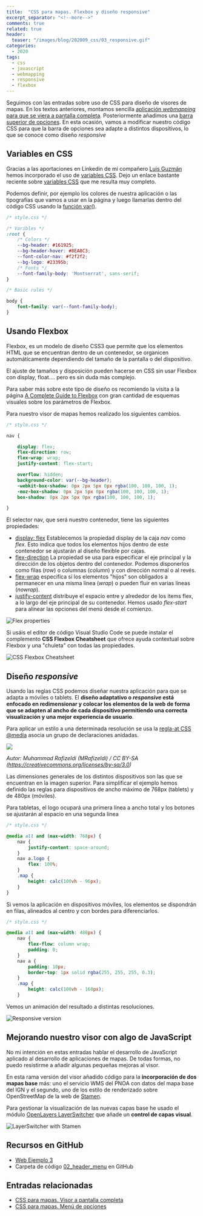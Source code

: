 ```yaml
---
title:  "CSS para mapas. Flexbox y diseño responsive"
excerpt_separator: "<!--more-->"
comments: true
related: true
header:
  teaser: "/images/blog/202009_css/03_responsive.gif" 
categories: 
  - 2020
tags:
  - css
  - javascript
  - webmapping
  - responsive
  - flexbox
---
```

Seguimos con las entradas sobre uso de CSS para diseño de visores de mapas. En los textos anteriores, montamos sencilla [aplicación *webmapping* para que se viera a pantalla completa](http://www.sigdeletras.com/2020/css-para-mapas-visor-a-pantalla-completa/). Posteriormente añadimos una [barra superior de opciones](http://www.sigdeletras.com/2020/css-para-mapas-menu-de-opciones/). En esta ocasión, vamos a modificar nuestro código CSS para que la barra de opciones sea adapte a distintos dispositivos, lo que se conoce como diseño *responsive*

## Variables en CSS

Gracias a las aportaciones en Linkedin de mi compañero [Luis Guzmán ](https://www.linkedin.com/in/luis-guzm%C3%A1n-rubio-a426435b/) hemos incorporado el uso de [variables CSS](https://developer.mozilla.org/es/docs/Web/CSS/Using_CSS_custom_properties). Dejo un enlace bastante reciente sobre [variables CSS](https://ishadeed.com/article/css-vars-101/) que me resulta muy completo.

Podemos definir, por ejemplo los colores de nuestra aplicación o las tipografías que vamos a usar en la página y luego llamarlas dentro del código CSS usando la [función var()](https://developer.mozilla.org/es/docs/Web/CSS/var).

```css
/* style.css */

/* Varibles */
:root {
    /* Colors */
    --bg-header: #161925;
    --bg-header-hover: #8EA8C3;
    --font-color-nav: #f2f2f2;
    --bg-logo: #23395b;
    /* Fonts */
    --font-family-body: 'Montserrat', sans-serif;
}

/* Basic rules */

body {
    font-family: var(--font-family-body);
}


```

## Usando Flexbox

Flexbox, es un modelo de diseño CSS3 que permite que los elementos HTML que se encuentran dentro de un contenedor, se organicen automáticamente dependiendo del tamaño de la pantalla o del dispositivo.

El ajuste de tamaños y disposición pueden hacerse en CSS sin usar Flexbox con display, float.... pero es sin duda más complejo.

Para saber más sobre este tipo de diseño os recomiendo la visita a la página [A Complete Guide to Flexbox](https://css-tricks.com/snippets/css/a-guide-to-flexbox/) con gran cantidad de esquemas visuales sobre los parámetros de Flexbox.


Para nuestro visor de mapas hemos realizado los siguientes cambios.

```css
/* style.css */

nav {

    display: flex;
    flex-direction: row; 
    flex-wrap: wrap;
    justify-content: flex-start;

    overflow: hidden;
    background-color: var(--bg-header);
    -webkit-box-shadow: 0px 2px 5px 0px rgba(100, 100, 100, 1);
    -moz-box-shadow: 0px 2px 5px 0px rgba(100, 100, 100, 1);
    box-shadow: 0px 2px 5px 0px rgba(100, 100, 100, 1);

}
```
El selector nav, que será nuestro contenedor, tiene las siguientes propiedades:

- [display: flex](https://developer.mozilla.org/es/docs/Web/CSS/display) Establecemos la propiedad display de la caja *nav* como *flex*. Esto indica que todos los elementos hijos dentro de este contenedor se ajustarán al diseño flexible por cajas.
- [flex-direction](https://developer.mozilla.org/es/docs/Web/CSS/flex-direction) La propiedad se usa para especificar el eje principal y la dirección de los objetos dentro del contenedor. Podemos disponerlos como filas (*row*) o columnas (*column*) y con dirección normal o al revés.
- [flex-wrap](https://developer.mozilla.org/es/docs/Web/CSS/flex-wrap) especifica si los elementos "hijos" son obligados a permanecer en una misma línea (*wrap*) o pueden fluir en varias líneas (*nowrap*).
- [justify-content](https://developer.mozilla.org/es/docs/Web/CSS/justify-content) distribuye el espacio entre y alrededor de los items flex, a lo largo del eje principal de su contenedor. Hemos usado *flex-start* para alinear las opciones del menú desde el comienzo.

![Flex properties](/images/blog/202009_css/03_flex_properties.gif)


Si usáis el editor de código Visual Studio Code se puede instalar el complemento **CSS Flexbox Cheatsheet** que ofrece ayuda contextual sobre Flexbox y una "chuleta" con todas las propiedades.

![CSS Flexbox Cheatsheet](/images/blog/202009_css/03_flexbox_chearsheet.png)

## Diseño *responsive*

Usando las reglas CSS podemos diseñar nuestra aplicación para que se adapta a móviles o tablets. El **diseño adaptativo o *responsive* está enfocado en  redimensionar y colocar los elementos de la web de forma que se adapten al ancho de cada dispositivo permitiendo una correcta visualización y una mejor experiencia de usuario**.

Para aplicar un estilo a una determinada resolución se usa la [regla-at CSS @media](https://developer.mozilla.org/es/docs/Web/CSS/@media) asocia un grupo de declaraciones anidadas.

![](/images/blog/202009_css/03_screen.png)

*Autor: Muhammad Rafizeldi (MRafizeldi) / CC BY-SA (https://creativecommons.org/licenses/by-sa/3.0)*

Las dimensiones generales de los distintos dispositivos son las que se encuentran en la imagen superior. Para simplificar el ejemplo hemos definido las reglas para dispositivos de ancho máximo de 768px (tablets) y de 480px (móviles).

Para tabletas, el logo ocupará una primera línea a ancho total y los botones se ajustarán al espacio en una segunda línea
```css
/* style.css */

@media all and (max-width: 768px) {
    nav {
        justify-content: space-around;
    }
    nav a.logo {
        flex: 100%;
    }
    .map {
        height: calc(100vh - 96px);
    }
}
```

Si vemos la aplicación en dispositivos móviles, los elementos se dispondrán en filas, alineados al centro y con bordes para diferenciarlos.

```css
/* style.css */

@media all and (max-width: 480px) {
    nav {
        flex-flow: column wrap;
        padding: 0;
    }
    nav a {
        padding: 10px;
        border-top: 1px solid rgba(255, 255, 255, 0.3);
    }
    .map {
        height: calc(100vh - 168px);
    }
```

Vemos un animación del resultado a distintas resoluciones.

![Responsive version](/images/blog/202009_css/03_responsive.gif)

## Mejorando nuestro visor con algo de JavaScript

No mi intención en estas entradas hablar el desarrollo de JavaScript aplicado al desarrollo de aplicaciones de mapas. De todas formas, no puedo resistirme a añadir algunas pequeñas mejoras al visor.

En esta rama versión del visor añadido código para la **incorporación de dos mapas base** más: uno el servicio WMS del PNOA con datos del mapa base del IGN y el segundo, uno de los estilo de renderizado sobre OpenStreetMap de la web de [Stamen](http://maps.stamen.com/#terrain/12/37.7706/-122.3782).

Para gestionar la visualización de las nuevas capas base he usado el módulo [OpenLayers LayerSwitcher](https://github.com/walkermatt/ol-layerswitcher) que añade un **control de capas visual**.

![LayerSwitcher with Stamen](/images/blog/202009_css/03_stamen.png)

## Recursos en GitHub

- [Web Ejemplo 3](http://www.sigdeletras.com/css-map/03_flexbox_responsive/index.html)
- Carpeta de código [02_header_menu](https://github.com/sigdeletras/css-map/tree/master/03_flexbox_responsive) en GitHub


## Entradas relacionadas

- [CSS para mapas. Visor a pantalla completa](http://www.sigdeletras.com/2020/css-para-mapas-visor-a-pantalla-completa/)
- [CSS para mapas. Menú de opciones](http://www.sigdeletras.com/2020/css-para-mapas-menu-de-opciones/)




